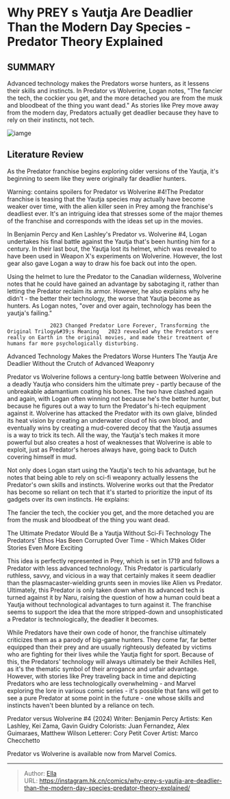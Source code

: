 # Why PREY s Yautja Are Deadlier Than the Modern Day Species - Predator Theory Explained


## SUMMARY 



  Advanced technology makes the Predators worse hunters, as it lessens their skills and instincts.   In Predator vs Wolverine, Logan notes, &#34;The fancier the tech, the cockier you get, and the more detached you are from the musk and bloodbeat of the thing you want dead.&#34;   As stories like Prey move away from the modern day, Predators actually get deadlier because they have to rely on their instincts, not tech.  

![iamge](https://static1.srcdn.com/wordpress/wp-content/uploads/2024/01/regular-predator-and-prey-s-yautja-with-heat-vision-overlay-2.jpg)

## Literature Review

As the Predator franchise begins exploring older versions of the Yautja, it&#39;s beginning to seem like they were originally far deadlier hunters.




Warning: contains spoilers for Predator vs Wolverine #4!The Predator franchise is teasing that the Yautja species may actually have become weaker over time, with the alien killer seen in Prey among the franchise&#39;s deadliest ever. It&#39;s an intriguing idea that stresses some of the major themes of the franchise and corresponds with the ideas set up in the movies.




In Benjamin Percy and Ken Lashley&#39;s Predator vs. Wolverine #4, Logan undertakes his final battle against the Yautja that&#39;s been hunting him for a century. In their last bout, the Yautja lost its helmet, which was revealed to have been used in Weapon X&#39;s experiments on Wolverine. However, the lost gear also gave Logan a way to draw his foe back out into the open.

         

Using the helmet to lure the Predator to the Canadian wilderness, Wolverine notes that he could have gained an advantage by sabotaging it, rather than letting the Predator reclaim its armor. However, he also explains why he didn&#39;t - the better their technology, the worse that Yautja become as hunters. As Logan notes, &#34;over and over again, technology has been the yautja&#39;s failing.&#34;




                  2023 Changed Predator Lore Forever, Transforming the Original Trilogy&#39;s Meaning   2023 revealed why the Predators were really on Earth in the original movies, and made their treatment of humans far more psychologically disturbing.   


 Advanced Technology Makes the Predators Worse Hunters 
The Yautja Are Deadlier Without the Crutch of Advanced Weaponry
         

​​​​Predator vs Wolverine follows a century-long battle between Wolverine and a deadly Yautja who considers him the ultimate prey - partly because of the unbreakable adamantium coating his bones. The two have clashed again and again, with Logan often winning not because he&#39;s the better hunter, but because he figures out a way to turn the Predator&#39;s hi-tech equipment against it. Wolverine has attacked the Predator with its own glaive, blinded its heat vision by creating an underwater cloud of his own blood, and eventually wins by creating a mud-covered decoy that the Yautja assumes is a way to trick its tech. All the way, the Yautja&#39;s tech makes it more powerful but also creates a host of weaknesses that Wolverine is able to exploit, just as Predator&#39;s heroes always have, going back to Dutch covering himself in mud.




Not only does Logan start using the Yautja&#39;s tech to his advantage, but he notes that being able to rely on sci-fi weaponry actually lessens the Predator&#39;s own skills and instincts. Wolverine works out that the Predator has become so reliant on tech that it&#39;s started to prioritize the input of its gadgets over its own instincts. He explains:


The fancier the tech, the cockier you get, and the more detached you are from the musk and bloodbeat of the thing you want dead.




 The Ultimate Predator Would Be a Yautja Without Sci-Fi Technology 
The Predators&#39; Ethos Has Been Corrupted Over Time - Which Makes Older Stories Even More Exciting
         

This idea is perfectly represented in Prey, which is set in 1719 and follows a Predator with less advanced technology. This Predator is particularly ruthless, savvy, and vicious in a way that certainly makes it seem deadlier than the plasmacaster-wielding grunts seen in movies like Alien vs Predator. Ultimately, this Predator is only taken down when its advanced tech is turned against it by Naru, raising the question of how a human could beat a Yautja without technological advantages to turn against it. The franchise seems to support the idea that the more stripped-down and unsophisticated a Predator is technologically, the deadlier it becomes.




While Predators have their own code of honor, the franchise ultimately criticizes them as a parody of big-game hunters. They come far, far better equipped than their prey and are usually righteously defeated by victims who are fighting for their lives while the Yautja fight for sport. Because of this, the Predators&#39; technology will always ultimately be their Achilles Hell, as it&#39;s the thematic symbol of their arrogance and unfair advantage. However, with stories like Prey traveling back in time and depicting Predators who are less technologically overwhelming - and Marvel exploring the lore in various comic series - it&#39;s possible that fans will get to see a pure Predator at some point in the future - one whose skills and instincts haven&#39;t been blunted by a reliance on tech.

 Predator versus Wolverine #4 (2024)                 Writer: Benjamin Percy   Artists: Ken Lashley, Kei Zama, Gavin Guidry   Colorists: Juan Fernandez, Alex Guimaraes, Matthew Wilson   Letterer: Cory Petit   Cover Artist: Marco Checchetto      



Predator vs Wolverine is available now from Marvel Comics.






---

> Author: [Ella](https://instagram.hk.cn/)  
> URL: https://instagram.hk.cn/comics/why-prey-s-yautja-are-deadlier-than-the-modern-day-species-predator-theory-explained/  

